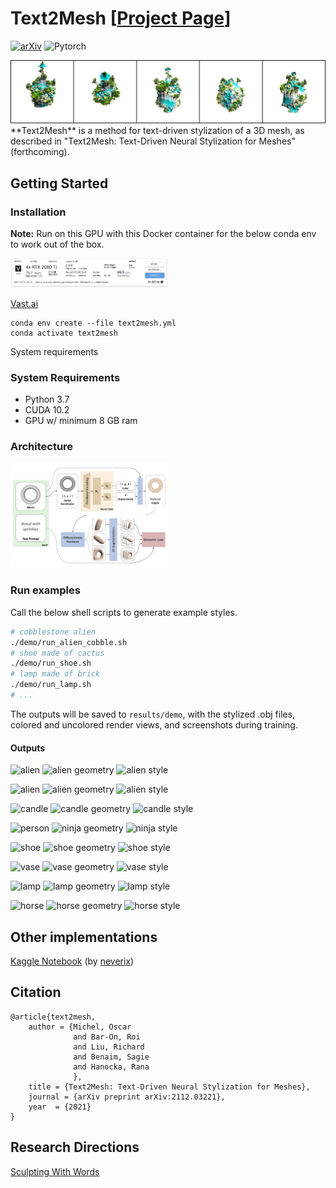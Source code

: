 # Text2Mesh [[Project Page](https://threedle.github.io/text2mesh/)]
[![arXiv](https://img.shields.io/badge/arXiv-Text2Mesh-b31b1b.svg)](https://arxiv.org/abs/2112.03221)
![Pytorch](https://img.shields.io/badge/PyTorch->=1.9.0-Red?logo=pytorch)
<!-- ![crochet candle](images/vases.gif) -->
<img src="images/flower7_iter_1400.jpg">
**Text2Mesh** is a method for text-driven stylization of a 3D mesh, as described in "Text2Mesh: Text-Driven Neural Stylization for Meshes" (forthcoming).

## Getting Started
### Installation

**Note:** Run on this GPU with this Docker container for the below conda env to work out of the box.

<img width="50%" src="images/vastai.png" />

[Vast.ai](https://vast.ai/)
```
conda env create --file text2mesh.yml
conda activate text2mesh
```

System requirements
### System Requirements
- Python 3.7
- CUDA 10.2
- GPU w/ minimum 8 GB ram

### Architecture
<img width="50%" src="images/pipeline.jpeg" />

### Run examples
Call the below shell scripts to generate example styles. 
```bash
# cobblestone alien
./demo/run_alien_cobble.sh
# shoe made of cactus 
./demo/run_shoe.sh
# lamp made of brick
./demo/run_lamp.sh
# ...
```
The outputs will be saved to `results/demo`, with the stylized .obj files, colored and uncolored render views, and screenshots during training.

#### Outputs
<p float="center">
<img alt="alien" height="135" src="images/alien.png" width="240"/>
<img alt="alien geometry" height="135" src="images/alien_cobble_init.png" width="240"/>
<img alt="alien style" height="135" src="images/alien_cobble_final.png" width="240"/>
</p>

<p float="center">
<img alt="alien" height="135" src="images/alien.png" width="240"/>
<img alt="alien geometry" height="135" src="images/alien_wood_init.png" width="240"/>
<img alt="alien style" height="135" src="images/alien_wood_final.png" width="240"/>
</p>

<p float="center">
<img alt="candle" height="135" src="images/candle.png" width="240"/>
<img alt="candle geometry" height="135" src="images/candle_init.png" width="240"/>
<img alt="candle style" height="135" src="images/candle_final.png" width="240"/>
</p>

<p float="center">
<img alt="person" height="135" src="images/person.png" width="240"/>
<img alt="ninja geometry" height="135" src="images/ninja_init.png" width="240"/>
<img alt="ninja style" height="135" src="images/ninja_final.png" width="240"/>
</p>

<p float="center">
<img alt="shoe" height="135" src="images/shoe.png" width="240"/>
<img alt="shoe geometry" height="135" src="images/shoe_init.png" width="240"/>
<img alt="shoe style" height="135" src="images/shoe_final.png" width="240"/>
</p>

<p float="center">
<img alt="vase" height="135" src="images/vase.png" width="240"/>
<img alt="vase geometry" height="135" src="images/vase_init.png" width="240"/>
<img alt="vase style" height="135" src="images/vase_final.png" width="240"/>
</p>

<p float="center">
<img alt="lamp" height="135" src="images/lamp.png" width="240"/>
<img alt="lamp geometry" height="135" src="images/lamp_init.png" width="240"/>
<img alt="lamp style" height="135" src="images/lamp_final.png" width="240"/>
</p>

<p float="center">
<img alt="horse" height="135" src="images/horse.png" width="240"/>
<img alt="horse geometry" height="135" src="images/horse_init.png" width="240"/>
<img alt="horse style" height="135" src="images/horse_final.png" width="240"/>
</p>

## Other implementations
[Kaggle Notebook](https://www.kaggle.com/neverix/text2mesh/) (by [neverix](https://www.kaggle.com/neverix))


## Citation
```
@article{text2mesh,
    author = {Michel, Oscar
              and Bar-On, Roi
              and Liu, Richard
              and Benaim, Sagie
              and Hanocka, Rana
              },
    title = {Text2Mesh: Text-Driven Neural Stylization for Meshes},
    journal = {arXiv preprint arXiv:2112.03221},
    year  = {2021}
}
```

## Research Directions
[Sculpting With Words](https://www.morphogen.io/research/sculpting_with_words.pdf)